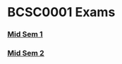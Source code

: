 # BCSC0001 Exams



### [Mid Sem 1](https://github.com/dbc2201/gla-bcsc0001-2018/blob/master/exams/mid%20sem%201/README.md)  

### [Mid Sem 2](https://github.com/dbc2201/gla-bcsc0001-2018/blob/master/exams/mid%20sem%202/README.md)  

